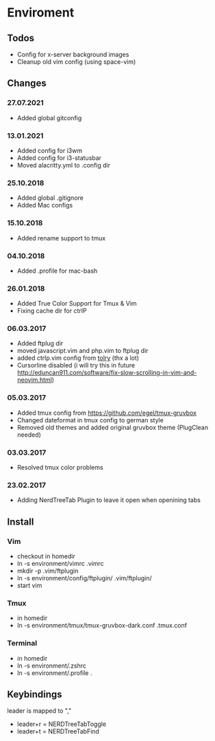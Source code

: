 # Enviroment

## Todos
* Config for x-server background images
* Cleanup old vim config (using space-vim)

## Changes

### 27.07.2021
* Added global gitconfig

### 13.01.2021
* Added config for i3wm
* Added config for i3-statusbar
* Moved alacritty.yml to .config dir

### 25.10.2018
* Added global .gitignore
* Added Mac configs

### 15.10.2018
* Added rename support to tmux

### 04.10.2018
* Added .profile for mac-bash

### 26.01.2018
* Added True Color Support for Tmux & Vim
* Fixing cache dir for ctrlP

### 06.03.2017
* Added ftplug dir
* moved javascript.vim and php.vim to ftplug dir
* added ctrlp.vim config from [tolry](https://github.com/tolry/vim) (thx a lot)
* Cursorline disabled (i will try this in future http://eduncan911.com/software/fix-slow-scrolling-in-vim-and-neovim.html)

### 05.03.2017
* Added tmux config from https://github.com/egel/tmux-gruvbox
* Changed dateformat in tmux config to german style
* Removed old themes and added original gruvbox theme (PlugClean needed)

### 03.03.2017
* Resolved tmux color problems

### 23.02.2017
* Adding NerdTreeTab Plugin to leave it open when openining tabs

## Install

### Vim

* checkout in homedir
* ln -s environment/vimrc .vimrc
* mkdir -p .vim/ftplugin
* ln -s environment/config/ftplugin/ .vim/ftplugin/
* start vim

### Tmux
* in homedir
* ln -s  environment/tmux/tmux-gruvbox-dark.conf .tmux.conf

### Terminal
* in homedir
* ln -s environment/.zshrc 
* ln -s environment/.profile .

## Keybindings
leader is mapped to ","
* leader+r = NERDTreeTabToggle
* leader+t = NERDTreeTabFind
